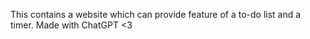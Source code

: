 This contains a website which can provide feature of a to-do list and a timer.
Made with ChatGPT <3

